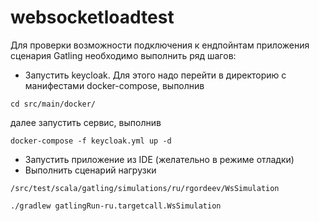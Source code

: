 # websocketloadtest

Для проверки возможности подключения к ендпойнтам приложения
сценария Gatling необходимо выполнить ряд шагов:

- Запустить keycloak. Для этого надо перейти в директорию с манифестами docker-compose, выполнив

```
cd src/main/docker/
```

далее запустить сервис, выполнив

```
docker-compose -f keycloak.yml up -d
```

- Запустить приложение из IDE (желательно в режиме отладки)
- Выполнить сценарий нагрузки

```
/src/test/scala/gatling/simulations/ru/rgordeev/WsSimulation

./gradlew gatlingRun-ru.targetcall.WsSimulation
```
